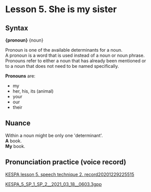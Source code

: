 # Lesson 5. She is my sister


## Syntax

**{pronoun}** {noun}  

Pronoun is one of the available determinants for a noun.  
A pronoun is a word that is used instead of a noun or noun phrase.  
Pronouns refer to either a noun that has already been mentioned or  
to a noun that does not need to be named specifically.


**Pronouns** are:

* my
* her, his, its (animal)
* your
* our
* their


## Nuance

Within a noun might be only one 'determinant'.  
**A** book.  
**My** book.  


## Pronunciation practice (voice record)

[KESPA lesson 5. speech technique 2. record20201229225515](https://mega.nz/file/Fg9hCQyA#ap8yJlB_4f88ZLFBbSIT2EcyrFRr5B-c7fVTPxA6gco)

[KESPA_5_SP_1_SP_2__2021_03_18__0603.3gpp](https://mega.nz/file/5x9hmSSD#uzb_jsgHyFu5uoJaN0lrhSJuQlz65K6gJLJIV8l1Txk)
